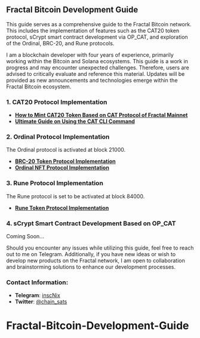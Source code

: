 ## Fractal Bitcoin Development Guide

This guide serves as a comprehensive guide to the Fractal Bitcoin network.
 This includes the implementation of features such as the CAT20 token protocol, sCrypt smart contract development via OP_CAT, and exploration of the Ordinal, BRC-20, and Rune protocols.


I am a blockchain developer with four years of experience, primarily working within the Bitcoin and Solana ecosystems. This guide is a work in progress and may encounter unexpected challenges. Therefore, users are advised to critically evaluate and reference this material. Updates will be provided as new announcements and technologies emerge within the Fractal Bitcoin ecosystem.

### 1. CAT20 Protocol Implementation

- **[How to Mint CAT20 Token Based on CAT Protocol of Fractal Mainnet](./CAT20/CAT20_Token_Mint_Guide.md)**
- **[Ultimate Guide on Using the CAT CLI Command](./CAT20/CAT_CLI_Guide.md)**

### 2. Ordinal Protocol Implementation

The Ordinal protocol is  activated at block 21000.
- **[BRC-20 Token Protocol Implementation]()**
- **[Ordinal NFT Protocol Implementation]()**

### 3. Rune Protocol Implementation

The Rune protocol is set to be activated at block 84000.

- **[Rune Token Protocol Implementation]()**

### 4. sCrypt Smart Contract Development Based on OP_CAT

Coming Soon...

Should you encounter any issues while utilizing this guide, feel free to reach out to me on Telegram. Additionally, if you have new ideas or wish to develop new products on the Fractal network, I am open to collaboration and brainstorming solutions to enhance our development processes.

### Contact Information:
- **Telegram**: [inscNix](https://t.me/inscNix/)
- **Twitter**: [@chain_sats](https://x.com/chain_sats/)  
# Fractal-Bitcoin-Development-Guide
